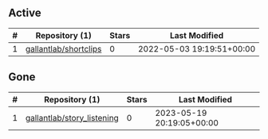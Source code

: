 ## Active
| # | Repository (1) | Stars | Last Modified |
| --- | --- | --- | --- |
| 1 | [gallantlab/shortclips](https://gin.g-node.org/gallantlab/shortclips) | 0 | 2022-05-03 19:19:51+00:00 |

## Gone
| # | Repository (1) | Stars | Last Modified |
| --- | --- | --- | --- |
| 1 | [gallantlab/story_listening](https://gin.g-node.org/gallantlab/story_listening) | 0 | 2023-05-19 20:19:05+00:00 |
